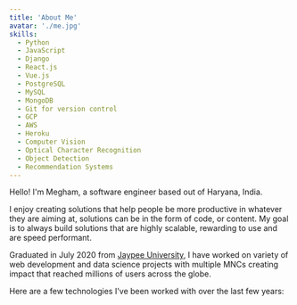 ```yaml
---
title: 'About Me'
avatar: './me.jpg'
skills:
  - Python
  - JavaScript
  - Django
  - React.js
  - Vue.js
  - PostgreSQL
  - MySQL
  - MongoDB
  - Git for version control
  - GCP
  - AWS
  - Heroku
  - Computer Vision
  - Optical Character Recognition
  - Object Detection
  - Recommendation Systems
---
```


Hello! I'm Megham, a software engineer based out of Haryana, India.

I enjoy creating solutions that help people be more productive in whatever they are aiming at, solutions can be in the form of code, or content. My goal is to always build solutions that are highly scalable, rewarding to use and are speed performant.

Graduated in July 2020 from [Jaypee University](http://www.juit.ac.in/), I have worked on variety of web development and data science projects with multiple MNCs creating impact that reached millions of users across the globe.

Here are a few technologies I've been worked with over the last few years:
